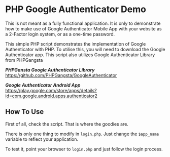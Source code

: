 PHP Google Authenticator Demo
=============================

This is not meant as a fully functional application. It is only to demonstrate how to make use of Google Authenticator Mobile App with your website as a 2-Factor login system, or as a one-time password.

This simple PHP script demonstrates the implementation of Google Authenticator with PHP. To utilise this, you will need to download the Google Authenticator app. This script also utilizes Google Authenticator Library from PHPGangsta

***PHPGansta Google Authenticator Library***
https://github.com/PHPGangsta/GoogleAuthenticator

***Google Authenticator Android App*** 
https://play.google.com/store/apps/details?id=com.google.android.apps.authenticator2

How To Use
----------

First of all, check the script. That is where the goodies are.

There is only one thing to modify in ```login.php```. Just change the ```$app_name``` variable to reflect your application.

To test it, point your browser to ```login.php``` and just follow the login process.